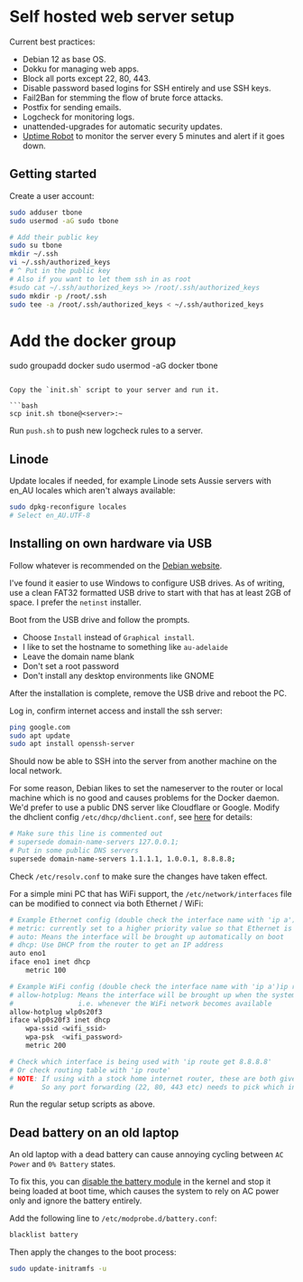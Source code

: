 # Self hosted web server setup

Current best practices:

- Debian 12 as base OS.
- Dokku for managing web apps.
- Block all ports except 22, 80, 443.
- Disable password based logins for SSH entirely and use SSH keys.
- Fail2Ban for stemming the flow of brute force attacks.
- Postfix for sending emails.
- Logcheck for monitoring logs.
- unattended-upgrades for automatic security updates.
- [Uptime Robot](https://uptimerobot.com) to monitor the server every 5 minutes and alert if it goes down.

## Getting started

Create a user account:

```bash
sudo adduser tbone
sudo usermod -aG sudo tbone

# Add their public key
sudo su tbone
mkdir ~/.ssh
vi ~/.ssh/authorized_keys
# ^ Put in the public key
# Also if you want to let them ssh in as root
#sudo cat ~/.ssh/authorized_keys >> /root/.ssh/authorized_keys
sudo mkdir -p /root/.ssh
sudo tee -a /root/.ssh/authorized_keys < ~/.ssh/authorized_keys
```

# Add the docker group

sudo groupadd docker
sudo usermod -aG docker tbone

````

Copy the `init.sh` script to your server and run it.

```bash
scp init.sh tbone@<server>:~
````

Run `push.sh` to push new logcheck rules to a server.

## Linode

Update locales if needed, for example Linode sets Aussie servers with en_AU locales which aren't always available:

```bash
sudo dpkg-reconfigure locales
# Select en_AU.UTF-8
```

## Installing on own hardware via USB

Follow whatever is recommended on the [Debian website](https://www.debian.org/CD/netinst).

I've found it easier to use Windows to configure USB drives.
As of writing, use a clean FAT32 formatted USB drive to start with that has at least 2GB of space.
I prefer the `netinst` installer.

Boot from the USB drive and follow the prompts.

- Choose `Install` instead of `Graphical install`.
- I like to set the hostname to something like `au-adelaide`
- Leave the domain name blank
- Don't set a root password
- Don't install any desktop environments like GNOME

After the installation is complete, remove the USB drive and reboot the PC.

Log in, confirm internet access and install the ssh server:

```bash
ping google.com
sudo apt update
sudo apt install openssh-server
```

Should now be able to SSH into the server from another machine on the local network.

For some reason, Debian likes to set the nameserver to the router or local machine which is no good and causes problems for the Docker daemon.
We'd prefer to use a public DNS server like Cloudflare or Google.
Modify the dhclient config `/etc/dhcp/dhclient.conf`, see [here](https://wiki.debian.org/resolv.conf) for details:

```bash
# Make sure this line is commented out
# supersede domain-name-servers 127.0.0.1;
# Put in some public DNS servers
supersede domain-name-servers 1.1.1.1, 1.0.0.1, 8.8.8.8;
```

Check `/etc/resolv.conf` to make sure the changes have taken effect.

For a simple mini PC that has WiFi support, the `/etc/network/interfaces` file can be modified to connect via both Ethernet / WiFi:

```bash
# Example Ethernet config (double check the interface name with 'ip a')
# metric: currently set to a higher priority value so that Ethernet is preferred
# auto: Means the interface will be brought up automatically on boot
# dhcp: Use DHCP from the router to get an IP address
auto eno1
iface eno1 inet dhcp
    metric 100

# Example WiFi config (double check the interface name with 'ip a')ip route get 8.8.8.8
# allow-hotplug: Means the interface will be brought up when the system detects a hotplug event
#                i.e. whenever the WiFi network becomes available
allow-hotplug wlp0s20f3
iface wlp0s20f3 inet dhcp
    wpa-ssid <wifi_ssid>
    wpa-psk  <wifi_password>
    metric 200

# Check which interface is being used with 'ip route get 8.8.8.8'
# Or check routing table with 'ip route'
# NOTE: If using with a stock home internet router, these are both given separate IP addresses.
#       So any port forwarding (22, 80, 443 etc) needs to pick which interface to send traffic to.
```

Run the regular setup scripts as above.

## Dead battery on an old laptop

An old laptop with a dead battery can cause annoying cycling between `AC Power` and `0% Battery` states.

To fix this, you can [disable the battery module](https://wiki.debian.org/KernelModuleBlacklisting) in the kernel and stop it being loaded at boot time, which causes the system to rely on AC power only and ignore the battery entirely.

Add the following line to `/etc/modprobe.d/battery.conf`:

```bash
blacklist battery
```

Then apply the changes to the boot process:

```bash
sudo update-initramfs -u
```
